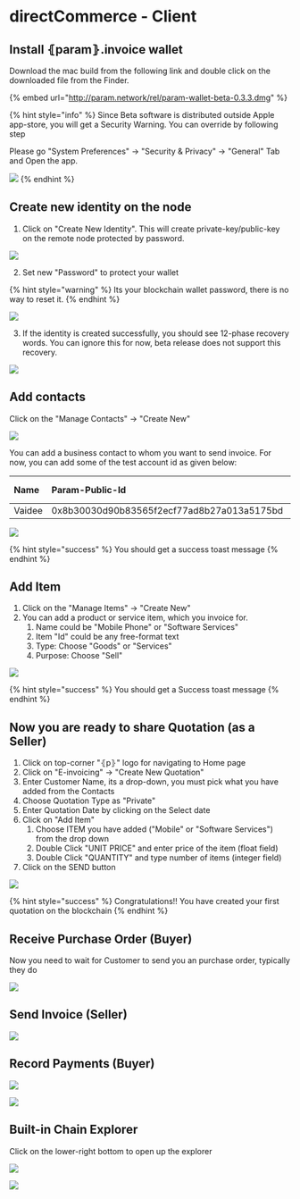 # directCommerce - Client

## Install ⦃param⦄.invoice wallet

Download the mac build from the following link and double click on the downloaded file from the Finder.

{% embed url="http://param.network/rel/param-wallet-beta-0.3.3.dmg" %}

{% hint style="info" %}
Since Beta software is distributed outside Apple app-store, you will get a Security Warning. You can override by following step

Please go "System Preferences" -&gt; "Security & Privacy" -&gt; "General" Tab and Open the app.

![](../.gitbook/assets/image%20%2823%29.png)
{% endhint %}

## Create new identity on the node

1. Click on "Create New Identity". This will create private-key/public-key on the remote node protected by password.

![](../.gitbook/assets/image%20%2836%29.png)

2. Set new "Password" to protect your wallet

{% hint style="warning" %}
Its your blockchain wallet password, there is no way to reset it.
{% endhint %}

![](../.gitbook/assets/image%20%2820%29.png)

3. If the identity is created successfully, you should see 12-phase recovery words. You can ignore this for now, beta release does not support this recovery. 

![](../.gitbook/assets/image%20%2818%29.png)

## Add contacts

Click on the "Manage Contacts" -&gt; "Create New"

![](../.gitbook/assets/image%20%2828%29.png)

You can add a business contact to whom you want to send invoice. For now, you can add some of the test account id as given below:

| Name | Param-Public-Id | Private ID |
| :--- | :--- | :--- |
| Vaidee | 0x8b30030d90b83565f2ecf77ad8b27a013a5175bd | -NA- |

![](../.gitbook/assets/image%20%282%29.png)

{% hint style="success" %}
You should get a success toast message 
{% endhint %}

## Add Item

1. Click on the "Manage Items" -&gt; "Create New"
2. You can add a product or service item, which you invoice for.
   1. Name could be "Mobile Phone" or "Software Services"
   2. Item "Id" could be any free-format text
   3. Type: Choose "Goods" or "Services"
   4. Purpose: Choose "Sell"

![](../.gitbook/assets/image%20%288%29.png)

{% hint style="success" %}
You should get a Success toast message
{% endhint %}

## Now you are ready to share Quotation \(as a Seller\)

1. Click on top-corner "⦃p⦄" logo for navigating to Home page
2. Click on "E-invoicing" -&gt; "Create New Quotation"
3. Enter Customer Name, its a drop-down, you must pick what you have added from the Contacts
4. Choose Quotation Type as "Private"
5. Enter Quotation Date by clicking on the Select date
6. Click on "Add Item"
   1. Choose ITEM you have added \("Mobile" or "Software Services"\) from the drop down
   2. Double Click "UNIT PRICE" and enter price of the item \(float field\)
   3. Double Click "QUANTITY" and type number of items \(integer field\)
7. Click on the SEND button

![](../.gitbook/assets/image%20%2825%29.png)

{% hint style="success" %}
Congratulations!! You have created your first quotation on the blockchain
{% endhint %}

## Receive Purchase Order \(Buyer\)

Now you need to wait for Customer to send you an purchase order, typically they do

![](../.gitbook/assets/image%20%2810%29.png)

## Send Invoice \(Seller\)

![](../.gitbook/assets/image%20%287%29.png)

## Record Payments \(Buyer\)

![](../.gitbook/assets/image%20%284%29.png)

![](../.gitbook/assets/image%20%2835%29.png)

## Built-in Chain Explorer

Click on the lower-right bottom to open up the explorer

![](../.gitbook/assets/image%20%289%29.png)

![](../.gitbook/assets/image%20%2824%29.png)

